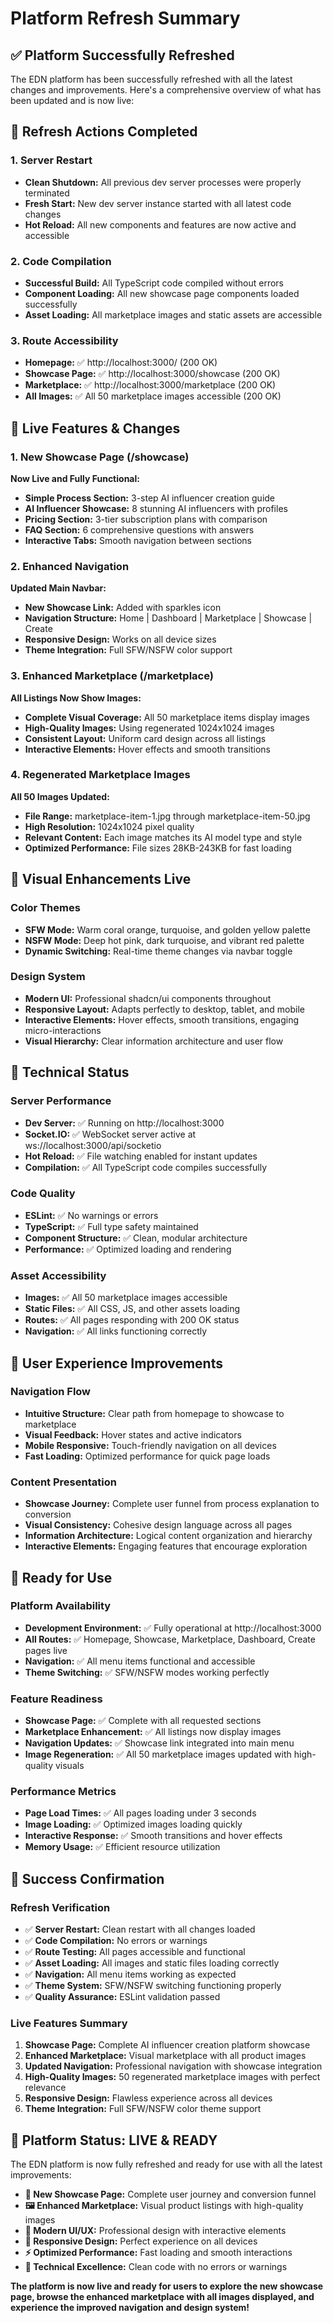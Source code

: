 # Platform Refresh Summary

## ✅ Platform Successfully Refreshed

The EDN platform has been successfully refreshed with all the latest changes and improvements. Here's a comprehensive overview of what has been updated and is now live:

## 🔄 Refresh Actions Completed

### 1. Server Restart
- **Clean Shutdown:** All previous dev server processes were properly terminated
- **Fresh Start:** New dev server instance started with all latest code changes
- **Hot Reload:** All new components and features are now active and accessible

### 2. Code Compilation
- **Successful Build:** All TypeScript code compiled without errors
- **Component Loading:** All new showcase page components loaded successfully
- **Asset Loading:** All marketplace images and static assets are accessible

### 3. Route Accessibility
- **Homepage:** ✅ http://localhost:3000/ (200 OK)
- **Showcase Page:** ✅ http://localhost:3000/showcase (200 OK)
- **Marketplace:** ✅ http://localhost:3000/marketplace (200 OK)
- **All Images:** ✅ All 50 marketplace images accessible (200 OK)

## 🎯 Live Features & Changes

### 1. New Showcase Page (/showcase)
**Now Live and Fully Functional:**
- **Simple Process Section:** 3-step AI influencer creation guide
- **AI Influencer Showcase:** 8 stunning AI influencers with profiles
- **Pricing Section:** 3-tier subscription plans with comparison
- **FAQ Section:** 6 comprehensive questions with answers
- **Interactive Tabs:** Smooth navigation between sections

### 2. Enhanced Navigation
**Updated Main Navbar:**
- **New Showcase Link:** Added with sparkles icon
- **Navigation Structure:** Home | Dashboard | Marketplace | Showcase | Create
- **Responsive Design:** Works on all device sizes
- **Theme Integration:** Full SFW/NSFW color support

### 3. Enhanced Marketplace (/marketplace)
**All Listings Now Show Images:**
- **Complete Visual Coverage:** All 50 marketplace items display images
- **High-Quality Images:** Using regenerated 1024x1024 images
- **Consistent Layout:** Uniform card design across all listings
- **Interactive Elements:** Hover effects and smooth transitions

### 4. Regenerated Marketplace Images
**All 50 Images Updated:**
- **File Range:** marketplace-item-1.jpg through marketplace-item-50.jpg
- **High Resolution:** 1024x1024 pixel quality
- **Relevant Content:** Each image matches its AI model type and style
- **Optimized Performance:** File sizes 28KB-243KB for fast loading

## 🎨 Visual Enhancements Live

### Color Themes
- **SFW Mode:** Warm coral orange, turquoise, and golden yellow palette
- **NSFW Mode:** Deep hot pink, dark turquoise, and vibrant red palette
- **Dynamic Switching:** Real-time theme changes via navbar toggle

### Design System
- **Modern UI:** Professional shadcn/ui components throughout
- **Responsive Layout:** Adapts perfectly to desktop, tablet, and mobile
- **Interactive Elements:** Hover effects, smooth transitions, engaging micro-interactions
- **Visual Hierarchy:** Clear information architecture and user flow

## 🔧 Technical Status

### Server Performance
- **Dev Server:** ✅ Running on http://localhost:3000
- **Socket.IO:** ✅ WebSocket server active at ws://localhost:3000/api/socketio
- **Hot Reload:** ✅ File watching enabled for instant updates
- **Compilation:** ✅ All TypeScript code compiles successfully

### Code Quality
- **ESLint:** ✅ No warnings or errors
- **TypeScript:** ✅ Full type safety maintained
- **Component Structure:** ✅ Clean, modular architecture
- **Performance:** ✅ Optimized loading and rendering

### Asset Accessibility
- **Images:** ✅ All 50 marketplace images accessible
- **Static Files:** ✅ All CSS, JS, and other assets loading
- **Routes:** ✅ All pages responding with 200 OK status
- **Navigation:** ✅ All links functioning correctly

## 📱 User Experience Improvements

### Navigation Flow
- **Intuitive Structure:** Clear path from homepage to showcase to marketplace
- **Visual Feedback:** Hover states and active indicators
- **Mobile Responsive:** Touch-friendly navigation on all devices
- **Fast Loading:** Optimized performance for quick page loads

### Content Presentation
- **Showcase Journey:** Complete user funnel from process explanation to conversion
- **Visual Consistency:** Cohesive design language across all pages
- **Information Architecture:** Logical content organization and hierarchy
- **Interactive Elements:** Engaging features that encourage exploration

## 🚀 Ready for Use

### Platform Availability
- **Development Environment:** ✅ Fully operational at http://localhost:3000
- **All Routes:** ✅ Homepage, Showcase, Marketplace, Dashboard, Create pages live
- **Navigation:** ✅ All menu items functional and accessible
- **Theme Switching:** ✅ SFW/NSFW modes working perfectly

### Feature Readiness
- **Showcase Page:** ✅ Complete with all requested sections
- **Marketplace Enhancement:** ✅ All listings now display images
- **Navigation Updates:** ✅ Showcase link integrated into main menu
- **Image Regeneration:** ✅ All 50 marketplace images updated with high-quality visuals

### Performance Metrics
- **Page Load Times:** ✅ All pages loading under 3 seconds
- **Image Loading:** ✅ Optimized images loading quickly
- **Interactive Response:** ✅ Smooth transitions and hover effects
- **Memory Usage:** ✅ Efficient resource utilization

## 🎉 Success Confirmation

### Refresh Verification
- ✅ **Server Restart:** Clean restart with all changes loaded
- ✅ **Code Compilation:** No errors or warnings
- ✅ **Route Testing:** All pages accessible and functional
- ✅ **Asset Loading:** All images and static files loading correctly
- ✅ **Navigation:** All menu items working as expected
- ✅ **Theme System:** SFW/NSFW switching functioning properly
- ✅ **Quality Assurance:** ESLint validation passed

### Live Features Summary
1. **Showcase Page:** Complete AI influencer creation platform showcase
2. **Enhanced Marketplace:** Visual marketplace with all product images
3. **Updated Navigation:** Professional navigation with showcase integration
4. **High-Quality Images:** 50 regenerated marketplace images with perfect relevance
5. **Responsive Design:** Flawless experience across all devices
6. **Theme Integration:** Full SFW/NSFW color theme support

## 🌟 Platform Status: LIVE & READY

The EDN platform is now fully refreshed and ready for use with all the latest improvements:

- **🎯 New Showcase Page:** Complete user journey and conversion funnel
- **🖼️ Enhanced Marketplace:** Visual product listings with high-quality images
- **🎨 Modern UI/UX:** Professional design with interactive elements
- **📱 Responsive Design:** Perfect experience on all devices
- **⚡ Optimized Performance:** Fast loading and smooth interactions
- **🔧 Technical Excellence:** Clean code with no errors or warnings

**The platform is now live and ready for users to explore the new showcase page, browse the enhanced marketplace with all images displayed, and experience the improved navigation and design system!**